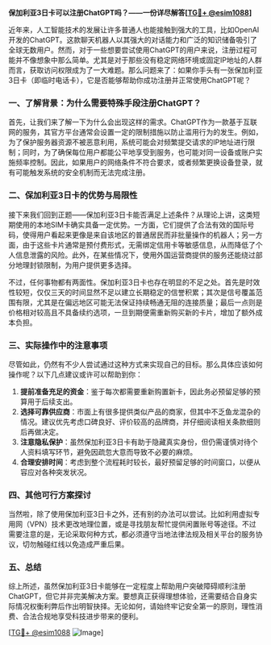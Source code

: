 **保加利亚3日卡可以注册ChatGPT吗？——一份详尽解答[[TG💪+ @esim1088](https://t.me/s/esim1088)]**

近年来，人工智能技术的发展让许多普通人也能接触到强大的工具，比如OpenAI开发的ChatGPT。这款聊天机器人以其强大的对话能力和广泛的知识储备吸引了全球无数用户。然而，对于一些想要尝试使用ChatGPT的用户来说，注册过程可能并不像想象中那么简单。尤其是对于那些没有稳定网络环境或固定IP地址的人群而言，获取访问权限成为了一大难题。那么问题来了：如果你手头有一张保加利亚3日卡（即临时电话卡），它是否能够帮助你成功注册并正常使用ChatGPT呢？

### 一、了解背景：为什么需要特殊手段注册ChatGPT？

首先，让我们来了解一下为什么会出现这样的需求。ChatGPT作为一款基于互联网的服务，其官方平台通常会设置一定的限制措施以防止滥用行为的发生。例如，为了保护服务器资源不被恶意利用，系统可能会对频繁提交请求的IP地址进行限制；同时，为了确保每位用户都能公平地享受到服务，也可能对同一设备或账户实施频率控制。因此，如果用户的网络条件不符合要求，或者频繁更换设备登录，就有可能触发系统的安全机制而无法完成注册。

### 二、保加利亚3日卡的优势与局限性

接下来我们回到正题——保加利亚3日卡能否满足上述条件？从理论上讲，这类短期使用的本地SIM卡确实具备一定优势。一方面，它们提供了合法有效的国际号码，使得用户看起来更像是来自该地区的普通居民而非批量操作的机器人；另一方面，由于这些卡片通常是预付费形式，无需绑定信用卡等敏感信息，从而降低了个人信息泄露的风险。此外，在某些情况下，使用外国运营商提供的服务还能绕过部分地理封锁限制，为用户提供更多选择。

不过，任何事物都有两面性。保加利亚3日卡也存在明显的不足之处。首先是时效性较短，仅仅三天的时间显然不足以建立长期稳定的信誉积累；其次是信号覆盖范围有限，尤其是在偏远地区可能无法保证持续畅通无阻的连接质量；最后一点则是价格相对较高且不具备续约选项，一旦到期便需重新购买新的卡片，增加了额外成本负担。

### 三、实际操作中的注意事项

尽管如此，仍然有不少人尝试通过这种方式来实现自己的目标。那么具体应该如何操作呢？以下几点建议或许可以帮助到你：

1. **提前准备充足的资金**：鉴于每次都需要重新购置新卡，因此务必预留足够的预算用于后续支出。
2. **选择可靠供应商**：市面上有很多提供类似产品的商家，但其中不乏鱼龙混杂的情况。建议优先考虑口碑良好、评价较高的品牌商，并仔细阅读相关条款细则后再做决定。
3. **注意隐私保护**：虽然保加利亚3日卡有助于隐藏真实身份，但仍需谨慎对待个人资料填写环节，避免因疏忽大意而导致不必要的麻烦。
4. **合理安排时间**：考虑到整个流程耗时较长，最好预留足够的时间窗口，以便从容应对各种突发状况。

### 四、其他可行方案探讨

当然啦，除了使用保加利亚3日卡之外，还有别的办法可以尝试。比如利用虚拟专用网（VPN）技术更改地理位置，或是寻找朋友帮忙提供闲置账号等途径。不过需要注意的是，无论采取何种方式，都必须遵守当地法律法规及相关平台的服务协议，切勿触碰红线以免造成严重后果。

### 五、总结

综上所述，虽然保加利亚3日卡能够在一定程度上帮助用户突破障碍顺利注册ChatGPT，但它并非完美解决方案。要想真正获得理想体验，还需要结合自身实际情况权衡利弊后作出明智抉择。无论如何，请始终牢记安全第一的原则，理性消费、合法合规地享受科技进步带来的便利。

[[TG💪+ @esim1088](https://t.me/s/esim1088) ![Image](https://i.postimg.cc/4NQfJmqS/Snipaste-2025-05-13-00-14-12.png)]